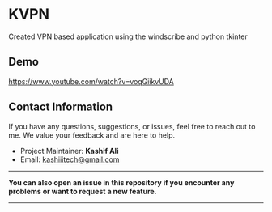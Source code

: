 # KVPN
Created VPN based application using the windscribe and python tkinter

## Demo
https://www.youtube.com/watch?v=voqGiikvUDA

## Contact Information

If you have any questions, suggestions, or issues, feel free to reach out to me. We value your feedback and are here to help.

- Project Maintainer: **Kashif Ali**
- Email: kashiiitech@gmail.com
---

**You can also open an issue in this repository if you encounter any problems or want to request a new feature.**

---
